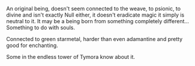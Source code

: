 An original being, doesn't seem connected to the weave, to psionic, to divine and isn't exactly Null either, it doesn't eradicate magic it simply is neutral to it. It may be a being born from something completely different... Something to do with souls.

Connected to green starmetal, harder than even adamantine and pretty good for enchanting.

Some in the endless tower of Tymora know about it.

